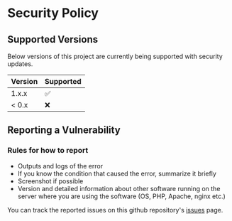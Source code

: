 # Security Policy

## Supported Versions

Below versions of this project are
currently being supported with security updates.

| Version | Supported          |
| ------- | ------------------ |
| 1.x.x   | :white_check_mark: |
| < 0.x   | :x:                |

## Reporting a Vulnerability

### Rules for how to report
- Outputs and logs of the error
- If you know the condition that caused the error, summarize it briefly
- Screenshot if possible
- Version and detailed information about other software running on the server where you are using the software (OS, PHP, Apache, nginx etc.) 

You can track the reported issues on this github repository's [issues](https://github.com/uuur86/strobj/issues) page.
